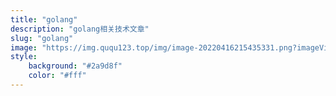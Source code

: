 ```yaml
---
title: "golang"
description: "golang相关技术文章"
slug: "golang"
image: "https://img.ququ123.top/img/image-20220416215435331.png?imageView2/2/w/900/h/480"
style:
    background: "#2a9d8f"
    color: "#fff"
---
```

